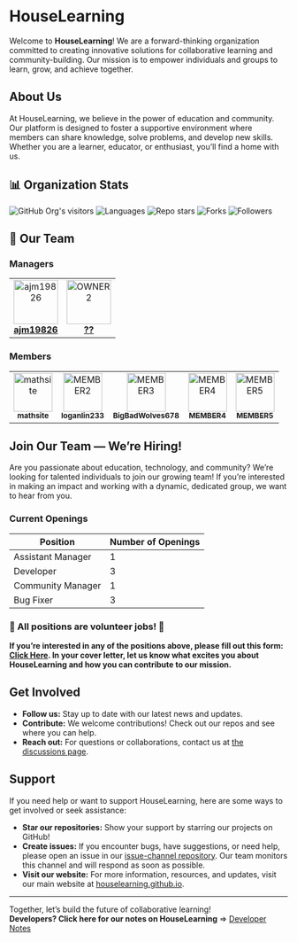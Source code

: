 # HouseLearning

Welcome to **HouseLearning**! We are a forward-thinking organization committed to creating innovative solutions for collaborative learning and community-building. Our mission is to empower individuals and groups to learn, grow, and achieve together.

## About Us

At HouseLearning, we believe in the power of education and community. Our platform is designed to foster a supportive environment where members can share knowledge, solve problems, and develop new skills. Whether you are a learner, educator, or enthusiast, you’ll find a home with us.

## 📊 Organization Stats

![GitHub Org's visitors](https://komarev.com/ghpvc/?username=houselearning&label=Visitors&color=0e75b6&style=flat)
![Languages](https://img.shields.io/github/languages/top/houselearning/houselearning.github.io?style=flat)
![Repo stars](https://img.shields.io/github/stars/houselearning/houselearning.github.io?style=social)
![Forks](https://img.shields.io/github/forks/houselearning/houselearning.github.io?style=social)
![Followers](https://img.shields.io/github/followers/houselearning?label=Follow&style=social)

## 👥 Our Team

### Managers
<table>
  <tr>
    <td align="center">
      <a href="https://github.com/ajm19826">
        <img src="https://avatars.githubusercontent.com/ajm19826" width="80" alt="ajm19826"/><br />
        <b>ajm19826</b>
      </a>
    </td>
    <td align="center">
      <a href="https://github.com/OWNER2">
        <img src="https://avatars.githubusercontent.com/OWNER2" width="80" alt="OWNER2"/><br />
        <b>??</b>
      </a>
    </td>
  </tr>
</table>

### Members
<table>
  <tr>
    <td align="center">
      <a href="https://github.com/mathsite">
        <img src="https://avatars.githubusercontent.com/mathsite" width="70" alt="mathsite"/><br />
        <sub><b>mathsite</b></sub>
      </a>
    </td>
    <td align="center">
      <a href="https://github.com/loganlin233">
        <img src="https://avatars.githubusercontent.com/loganlin233" width="70" alt="MEMBER2"/><br />
        <sub><b>loganlin233</b></sub>
      </a>
    </td>
    <td align="center">
      <a href="https://github.com/BigBadWolves678">
        <img src="https://avatars.githubusercontent.com/BigBadWolves678" width="70" alt="MEMBER3"/><br />
        <sub><b>BigBadWolves678</b></sub>
      </a>
    </td>
    <td align="center">
      <a href="https://github.com/MEMBER4">
        <img src="https://avatars.githubusercontent.com/MEMBER4" width="70" alt="MEMBER4"/><br />
        <sub><b>MEMBER4</b></sub>
      </a>
    </td>
    <td align="center">
      <a href="https://github.com/MEMBER5">
        <img src="https://avatars.githubusercontent.com/MEMBER5" width="70" alt="MEMBER5"/><br />
        <sub><b>MEMBER5</b></sub>
      </a>
    </td>
  </tr>
</table>

## Join Our Team — We’re Hiring!

Are you passionate about education, technology, and community? We’re looking for talented individuals to join our growing team! If you’re interested in making an impact and working with a dynamic, dedicated group, we want to hear from you.

### Current Openings

| Position            | Number of Openings |
|---------------------|--------------------|
| Assistant Manager   | 1                  |
| Developer           | 3                  |
| Community Manager   | 1                  |
| Bug Fixer           | 3                  |

### **🚨 All positions are volunteer jobs! 🚨**

**If you’re interested in any of the positions above, please fill out this form: [Click Here](https://forms.gle/nFdyq3YB51dRgUUdA). In your cover letter, let us know what excites you about HouseLearning and how you can contribute to our mission.**

## Get Involved

- **Follow us:** Stay up to date with our latest news and updates.
- **Contribute:** We welcome contributions! Check out our repos and see where you can help.
- **Reach out:** For questions or collaborations, contact us at [the discussions page](https://github.com/orgs/houselearning/discussions).

## Support

If you need help or want to support HouseLearning, here are some ways to get involved or seek assistance:

- **Star our repositories:** Show your support by starring our projects on GitHub!
- **Create issues:** If you encounter bugs, have suggestions, or need help, please open an issue in our [issue-channel repository](https://github.com/houselearning/issue-channel). Our team monitors this channel and will respond as soon as possible.
- **Visit our website:** For more information, resources, and updates, visit our main website at [houselearning.github.io](https://houselearning.github.io).

---

Together, let’s build the future of collaborative learning!<br>
**Developers? Click here for our notes on HouseLearning** => [Developer Notes](https://github.com/houselearning/developer-notes/)

